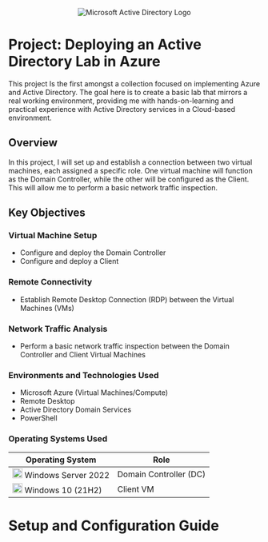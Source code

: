 <p align="center">
<img src="https://i.imgur.com/S9uFiXj.png" alt="Microsoft Active Directory Logo"/>
</p>

<h1>Project: Deploying an Active Directory Lab in Azure</h1>


<p> 
This project Is the first amongst a collection focused on implementing Azure and Active Directory.
The goal here is to create a basic lab that mirrors a real working environment, providing me with hands-on-learning and practical experience with Active Directory services in a Cloud-based environment.
</p>


<h2>Overview </h2>

<p>In this project, I will set up and establish a connection between two virtual machines, each assigned a specific role. One virtual machine will function as the Domain Controller, while the other will be configured as the Client. This will allow me to perform a basic network traffic inspection.</p>

<h2>Key Objectives</h2>
<h3>Virtual Machine Setup</h3>

-  Configure and deploy the Domain Controller 
-  Configure and deploy a Client 

<p>
  <h3>Remote Connectivity</h3>
  
  -  Establish Remote Desktop Connection (RDP) between the Virtual Machines (VMs)
</p>

<p>
  <h3>Network Traffic Analysis</h3>
  
  -  Perform a basic network traffic inspection between the Domain Controller and Client Virtual Machines
</p>

<h3>Environments and Technologies Used</h3>

- Microsoft Azure (Virtual Machines/Compute)
- Remote Desktop
- Active Directory Domain Services
- PowerShell

<p>
  <h3>Operating Systems Used</h3>
  </p>
  

| **Operating System**        | **Role**               |
|----------------------------|------------------------|
| <img src="https://i.imgur.com/KcrV0u6.png" width="20"> Windows Server 2022 | Domain Controller (DC) |
| <img src="https://i.imgur.com/KcrV0u6.png" width="20"> Windows 10 (21H2) | Client VM              |
<p></p>

<p>
<h1>Setup and Configuration Guide</h1></p>
